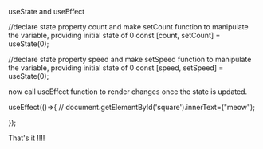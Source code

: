 useState and useEffect

//declare state property count and make setCount function to manipulate the variable, providing initial state of 0
  const [count, setCount] = useState(0);
  
  //declare state property speed and make setSpeed function to manipulate the variable, providing initial state of 0
  const [speed, setSpeed] = useState(0);


now call  useEffect function to render changes once the state is updated.

useEffect(()=>{
    //   document.getElementById('square').innerText=("meow");
      
  });
  
  That's it !!!!
